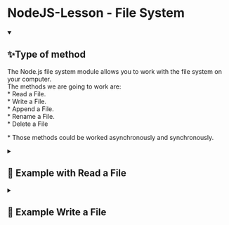 # NodeJS-Lesson - File System

<details open="">
  <summary><h2>✨Type of method</h2></summary>
    <p dir="auto">
        The Node.js file system module allows you to work with the file system on your computer.
        <br>
        The methods we are going to work are:
        <br>
              * Read a File.
        <br>
              * Write a File.
        <br>
              * Append a File.
        <br>
              * Rename a File.
        <br>
              * Delete a File
    </p>
    <p>
        * Those methods could be worked asynchronously and synchronously.
    </p>
</details>

<details close="">
  <summary><h2>💪 Example with Read a File</h2></summary>
  <p dir="auto">
    
- [x] Create a new file, you can name it as "readme.js".
- [x] Now, we have to import the module 'fs', then add the next code:
```
var fs = require('fs');
```
- [x] There is two type of execution in NodeJS: Asynchronous and Synchronous
```
Asynchronous = means that NodeJS avoid blocking code, then the execution will be doing in background mode until it is accomplished.
Synchronous = means that NodeJS await the task will be accomplished, then the execution will resume.
```
- [x] Add the next section of code in order to read a file asynchronously:
```
//method tha works Asynchronously 
fs.readFile('resource/read.txt', (err, data) => {
	if (err) 
		throw err;
		
	console.log("Content 1 :  " + data);
});
```
- [x] Add the next section of code in order to read a file synchronously:
```
var filename = 'resource/read.txt'; //Name of the file to be read
var content = fs.readFileSync(filename);
console.log('Content : ' + content);
```
  
  ###### This example can be found in the repository <a href="https://github.com/EdwinCruz13/NodeJS-Lesson/blob/main/Day%203/readme.js">👓 Here</a>
  
  - [x] Execute the app using the terminal 'node readme.js', you will see the execution Asynchronously.
<img src="https://github.com/EdwinCruz13/NodeJS-Lesson/blob/main/Day%203/resource/readAsychronously.png?raw=true" width ="100%"/>

- [x] Execute the app using the terminal 'node readme.js', you will see the execution Synchronously.
<img src="https://github.com/EdwinCruz13/NodeJS-Lesson/blob/main/Day%203/resource/readSychronously.png?raw=true" width ="100%"/>
</details>



<details close="">
  <summary><h2>💪 Example Write a File</h2></summary>
  <p dir="auto">
    
- [x] Create a new file, you can name it as "writeme.js".
- [x] Now, we have to import the module 'fs', then add the next code:
```
var fs = require('fs');
```
- [x] There is two type of execution in NodeJS: Asynchronous and Synchronous
```
Asynchronous = means that NodeJS avoid blocking code, then the execution will be doing in background mode until it is accomplished.
Synchronous = means that NodeJS await the task will be accomplished, then the execution will resume.
```
- [x] Add the next section of code in order to write a file asynchronously (automatically, the file will be create in the path we define):
```
//the content that we have to write to
var content= "this is the content that I want to write";

//write the file using the content we made before
fs.writeFile('resource/writing_a_file.txt', content , (err) => {
	if (err) 
		throw err;
	console.log('It\'s saved!');
});
```
- [x] Add the next section of code in order to read a file synchronously:
```
var fs = require('fs');
var content = "We are writing this file synchronously using node.js";
fs.writeFileSync('resource/writing_a_file.txt', content);
console.log("File Written Successfully");
```
  
  ###### This example can be found in the repository <a href="https://github.com/EdwinCruz13/NodeJS-Lesson/blob/main/Day%203/writeme.js">👓 Here</a>
  
  - [x] Execute the app using the terminal 'node writeme.js', you will see the execution Asynchronously.
<img src="https://github.com/EdwinCruz13/NodeJS-Lesson/blob/main/Day%203/resource/writeAsychronously.png?raw=true" width ="100%"/>

- [x] Execute the app using the terminal 'node writeme.js', you will see the execution Synchronously.
<img src="https://github.com/EdwinCruz13/NodeJS-Lesson/blob/main/Day%203/resource/writeAsychronously.png?raw=true" width ="100%"/>
</details>


